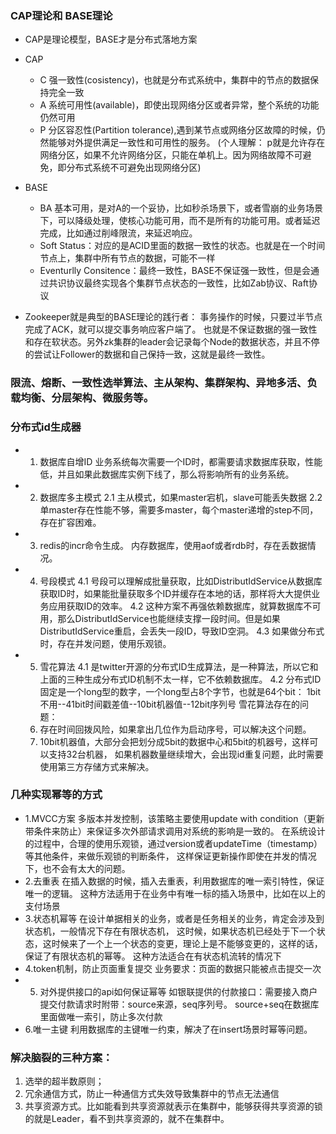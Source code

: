 ### CAP理论和 BASE理论
- CAP是理论模型，BASE才是分布式落地方案

- CAP
  - C 强一致性(cosistency)，也就是分布式系统中，集群中的节点的数据保持完全一致
  - A 系统可用性(available)，即使出现网络分区或者异常，整个系统的功能仍然可用
  - P 分区容忍性(Partition tolerance),遇到某节点或网络分区故障的时候，仍然能够对外提供满足一致性和可用性的服务。
        (个人理解： p就是允许存在网络分区，如果不允许网络分区，只能在单机上。因为网络故障不可避免，即分布式系统不可避免出现网络分区)

- BASE
   - BA 基本可用，是对A的一个妥协，比如秒杀场景下，或者雪崩的业务场景下，可以降级处理，使核心功能可用，而不是所有的功能可用。或者延迟完成，比如通过削峰限流，来延迟响应。
   - Soft Status：对应的是ACID里面的数据一致性的状态。也就是在一个时间节点上，集群中所有节点的数据，可能不一样
   - Eventurlly Consitence：最终一致性，BASE不保证强一致性，但是会通过共识协议最终实现各个集群节点状态的一致性，比如Zab协议、Raft协议
    
- Zookeeper就是典型的BASE理论的践行者：
   事务操作的时候，只要过半节点完成了ACK，就可以提交事务响应客户端了。
   也就是不保证数据的强一致性和存在软状态。另外zk集群的leader会记录每个Node的数据状态，并且不停的尝试让Follower的数据和自己保持一致，这就是最终一致性。


### 限流、熔断、一致性选举算法、主从架构、集群架构、异地多活、负载均衡、分层架构、微服务等。

### 分布式id生成器
- 1. 数据库自增ID
   业务系统每次需要一个ID时，都需要请求数据库获取，性能低，并且如果此数据库实例下线了，那么将影响所有的业务系统。
- 2. 数据库多主模式
   2.1 主从模式，如果master宕机，slave可能丢失数据
   2.2 单master存在性能不够，需要多master，每个master递增的step不同， 存在扩容困难。
- 3. redis的incr命令生成。
   内存数据库，使用aof或者rdb时，存在丢数据情况。
- 4. 号段模式 
   4.1 号段可以理解成批量获取，比如DistributIdService从数据库获取ID时，如果能批量获取多个ID并缓存在本地的话，那样将大大提供业务应用获取ID的效率。
   4.2 这种方案不再强依赖数据库，就算数据库不可用，那么DistributIdService也能继续支撑一段时间。但是如果DistributIdService重启，会丢失一段ID，导致ID空洞。
   4.3 如果做分布式时，存在并发问题，使用乐观锁。
- 5. 雪花算法
    4.1 是twitter开源的分布式ID生成算法，是一种算法，所以它和上面的三种生成分布式ID机制不太一样，它不依赖数据库。
    4.2 分布式ID固定是一个long型的数字，一个long型占8个字节，也就是64个bit： 
    1bit不用--41bit时间戳差值--10bit机器值--12bit序列号
   雪花算法存在的问题：
   1. 存在时间回拨风险，如果拿出几位作为启动序号，可以解决这个问题。
   2. 10bit机器值，大部分会把划分成5bit的数据中心和5bit的机器号，这样可以支持32台机器，
      如果机器数量继续增大，会出现id重复问题，此时需要使用第三方存储方式来解决。
    
### 几种实现幂等的方式
- 1.MVCC方案 
     多版本并发控制，该策略主要使用update with condition（更新带条件来防止）来保证多次外部请求调用对系统的影响是一致的。
     在系统设计的过程中，合理的使用乐观锁，通过version或者updateTime（timestamp）等其他条件，来做乐观锁的判断条件，
     这样保证更新操作即使在并发的情况下，也不会有太大的问题。
- 2.去重表
     在插入数据的时候，插入去重表，利用数据库的唯一索引特性，保证唯一的逻辑。
     这种方法适用于在业务中有唯一标的插入场景中，比如在以上的支付场景
- 3.状态机幂等
    在设计单据相关的业务，或者是任务相关的业务，肯定会涉及到状态机，一般情况下存在有限状态机，
    这时候，如果状态机已经处于下一个状态，这时候来了一个上一个状态的变更，理论上是不能够变更的，这样的话，保证了有限状态机的幂等。
    这种方法适合在有状态机流转的情况下
- 4.token机制，防止页面重复提交 
    业务要求：页面的数据只能被点击提交一次 
- 5. 对外提供接口的api如何保证幂等 
    如银联提供的付款接口：需要接入商户提交付款请求时附带：source来源，seq序列号。
    source+seq在数据库里面做唯一索引，防止多次付款
- 6.唯一主键
    利用数据库的主键唯一约束，解决了在insert场景时幂等问题。
    
    
### 解决脑裂的三种方案：
1. 选举的超半数原则；
2. 冗余通信方式，防止一种通信方式失效导致集群中的节点无法通信
3. 共享资源方式。比如能看到共享资源就表示在集群中，能够获得共享资源的锁的就是Leader，看不到共享资源的，就不在集群中。
